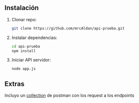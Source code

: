 ## Instalación

1. Clonar repo:
    ```bash
    git clone https://github.com/mrcAldan/api-prueba.git
    ```
2. Instalar dependencias:
    ```bash
    cd api-prueba
    npm install
    ```

3. Iniciar API servidor:
    ```bash
    node app.js
    ```

## Extras
Incluyo un [collection](nerds.ai.postman_collection.json) de postman con los request a los endpoints
